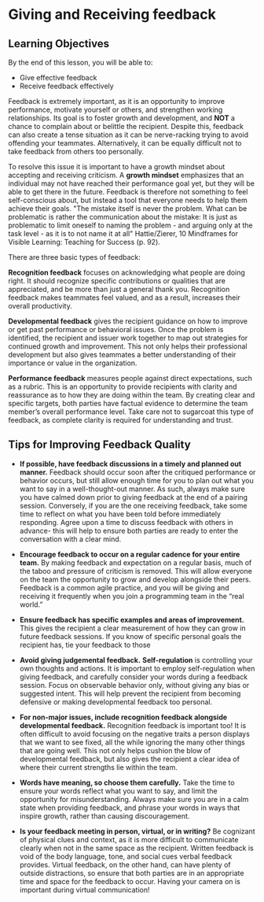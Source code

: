 # Giving and Receiving feedback

## Learning Objectives
By the end of this lesson, you will be able to:
* Give effective feedback
* Receive feedback effectively

Feedback is extremely important, as it is an opportunity to improve performance, motivate yourself or others, and strengthen working relationships. Its goal is to foster growth and development, and **NOT** a chance to complain about or belittle the recipient. Despite this, feedback can also create a tense situation as it can be nerve-racking trying to avoid offending your teammates. Alternatively, it can be equally difficult not to take feedback from others too personally. 

To resolve this issue it is important to have a growth mindset about accepting and receiving criticism. A **growth mindset** emphasizes that an individual may not have reached their performance goal yet, but they will be able to get there in the future. Feedback is therefore not something to feel self-conscious about, but instead a tool that everyone needs to help them achieve their goals. 
"The mistake itself is never the problem. What can be problematic is rather the communication about the mistake: It is just as problematic to limit oneself to naming the problem - and arguing only at the task level - as it is to not name it at all" Hattie/Zierer, 10 Mindframes for Visible Learning: Teaching for Success (p. 92).

There are three basic types of feedback:

**Recognition feedback** focuses on acknowledging what people are doing right. It should recognize specific contributions or qualities that are appreciated, and be more than just a general thank you. Recognition feedback makes teammates feel valued, and as a result, increases their overall productivity.

**Developmental feedback** gives the recipient guidance on how to improve or get past performance or behavioral issues. Once the problem is identified, the recipient and issuer work together to map out strategies for continued growth and improvement. This not only helps their professional development but also gives teammates a better understanding of their importance or value in the organization.

**Performance feedback** measures people against direct expectations, such as a rubric. This is an opportunity to provide recipients with clarity and reassurance as to how they are doing within the team.  By creating clear and specific targets, both parties have factual evidence to determine the team member’s overall performance level. Take care not to sugarcoat this type of feedback, as complete clarity is required for understanding and trust.

## Tips for Improving Feedback Quality

* **If possible, have feedback discussions in a timely and planned out manner.**
Feedback should occur soon after the critiqued performance or behavior occurs, but still allow enough time for you to plan out what you want to say in a well-thought-out manner. As such, always make sure you have calmed down prior to giving feedback at the end of a pairing session. Conversely, if you are the one receiving feedback, take some time to reflect on what you have been told before immediately responding. Agree upon a time to discuss feedback with others in advance- this will help to ensure both parties are ready to enter the conversation with a clear mind.

* **Encourage feedback to occur on a regular cadence for your entire team.**
By making feedback and expectation on a regular basis, much of the taboo and pressure of criticism is removed. This will allow everyone on the team the opportunity to grow and develop alongside their peers. Feedback is a common agile practice, and you will be giving and receiving it frequently when you join a programming team in the “real world.”

* **Ensure feedback has specific examples and areas of improvement.**
This gives the recipient a clear measurement of how they can grow in future feedback sessions. If you know of specific personal goals the recipient has, tie your feedback to those

* **Avoid giving judgemental feedback.**
**Self-regulation** is controlling your own thoughts and actions. It is important to employ self-regulation when giving feedback, and carefully consider your words during a feedback session. Focus on observable behavior only, without giving any bias or suggested intent. This will help prevent the recipient from becoming defensive or making developmental feedback too personal.

* **For non-major issues, include recognition feedback alongside developmental feedback.**
Recognition feedback is important too! It is often difficult to avoid focusing on the negative traits a person displays that we want to see fixed, all the while ignoring the many other things that are going well. This not only helps cushion the blow of developmental feedback, but also gives the recipient a clear idea of where their current strengths lie within the team.

* **Words have meaning, so choose them carefully.**
Take the time to ensure your words reflect what you want to say, and limit the opportunity for misunderstanding. Always make sure you are in a calm state when providing feedback, and phrase your words in ways that inspire growth, rather than causing discouragement.

* **Is your feedback meeting in person, virtual, or in writing?**
Be cognizant of physical clues and context, as it is more difficult to communicate clearly when not in the same space as the recipient. Written feedback is void of the body language, tone, and social cues verbal feedback provides. Virtual feedback, on the other hand, can have plenty of outside distractions, so ensure that both parties are in an appropriate time and space for the feedback to occur. Having your camera on is important during virtual communication!

